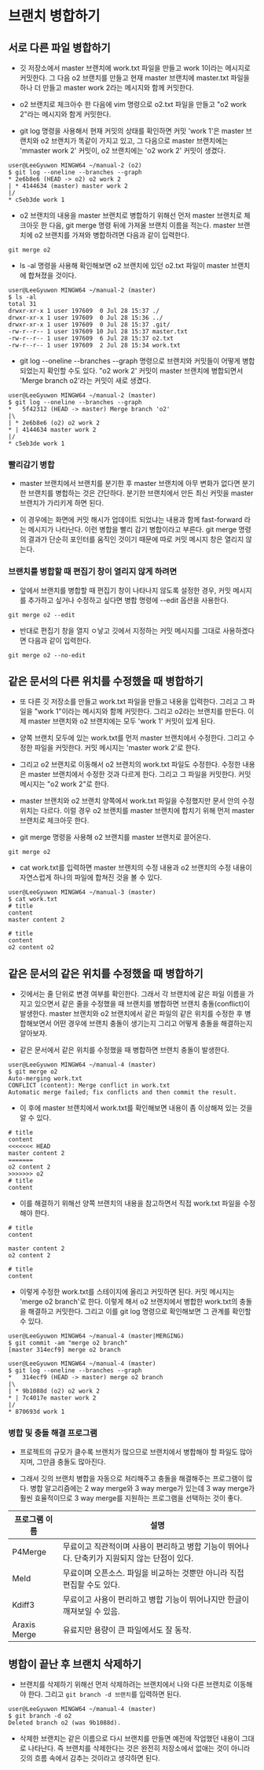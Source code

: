 # 브랜치 병합하기

## 서로 다른 파일 병합하기

* 깃 저장소에서 master 브랜치에 work.txt 파일을 만들고 work 1이라는 메시지로 커밋한다. 그 다음 o2 브랜치를 만들고 현재 master 브랜치에 master.txt 파일을 하나 더 만들고 master work 2라는 메시지와 함께 커밋한다.

* o2 브랜치로 체크아수 한 다음에 vim 명령으로 o2.txt 파일을 만들고 "o2 work 2"라는 메시지와 함게 커밋한다.

* git log 명령을 사용해서 현재 커밋의 상태를 확인하면 커밋 'work 1'은 master 브랜치와 o2 브랜치가 똑같이 가지고 있고, 그 다음으로 master 브랜치에는 'mmaster work 2' 커밋이, o2 브랜치에는 'o2 work 2' 커밋이 생겼다.

```
user@LeeGyuwon MINGW64 ~/manual-2 (o2)
$ git log --oneline --branches --graph
* 2e6b8e6 (HEAD -> o2) o2 work 2
| * 4144634 (master) master work 2
|/
* c5eb3de work 1

```

* o2 브랜치의 내용을 master 브랜치로 병합하기 위해선 먼저 master 브랜치로 체크아웃 한 다음, git merge 명령 뒤에 가져올 브랜치 이름을 적는다. master 브랜치에 o2 브랜치를 가져와 병합하려면 다음과 같이 입력한다.

```git merge o2```

* ls -al 명령을 사용해 확인해보면 o2 브랜치에 있던 o2.txt 파일이 master 브랜치에 합쳐졌을 것이다.

```
user@LeeGyuwon MINGW64 ~/manual-2 (master)
$ ls -al
total 31
drwxr-xr-x 1 user 197609  0 Jul 28 15:37 ./
drwxr-xr-x 1 user 197609  0 Jul 28 15:36 ../
drwxr-xr-x 1 user 197609  0 Jul 28 15:37 .git/
-rw-r--r-- 1 user 197609 10 Jul 28 15:37 master.txt
-rw-r--r-- 1 user 197609  6 Jul 28 15:37 o2.txt
-rw-r--r-- 1 user 197609  2 Jul 28 15:34 work.txt

```

* git log --oneline --branches --graph 명령으로 브랜치와 커밋들이 어떻게 병합되었는지 확인할 수도 있다. "o2 work 2' 커밋이 master 브랜치에 병합되면서 'Merge branch o2'라는 커밋이 새로 생겼다.

```
user@LeeGyuwon MINGW64 ~/manual-2 (master)
$ git log --oneline --branches --graph
*   5f42312 (HEAD -> master) Merge branch 'o2'
|\
| * 2e6b8e6 (o2) o2 work 2
* | 4144634 master work 2
|/
* c5eb3de work 1

```

### 빨리감기 병합

* master 브랜치에서 브랜치를 분기한 후 master 브랜치에 아무 변화가 없다면 분기한 브랜치를 병합하는 것은 간단하다. 분기한 브랜치에서 만든 최신 커밋을 master 브랜치가 가리키게 하면 된다.

* 이 경우에는 화면에 커밋 해시가 업데이트 되었냐는 내용과 함께 fast-forward 라는 메시지가 나타난다. 이런 병합을 빨리 감기 병합이라고 부른다. git merge 명령의 결과가 단순히 포인터를 움직인 것이기 때문에 따로 커밋 메시지 창은 열리지 않는다.

### 브랜치를 병합할 때 편집기 창이 열리지 않게 하려면

* 앞에서 브랜치를 병합할 때 편집기 창이 나타나지 않도록 설정한 경우, 커밋 메시지를 추가하고 싶거나 수정하고 싶다면 병합 명령에 --edit 옵션을 사용한다.

```
git merge o2 --edit
```

* 반대로 편집기 창을 열지 ㅇ낳고 깃에서 지정하는 커밋 메시지를 그대로 사용하겠다면 다음과 같이 입력한다.

```
git merge o2 --no-edit
```

## 같은 문서의 다른 위치를 수정했을 때 병합하기

* 또 다른 깃 저장소를 만들고 work.txt 파일을 만들고 내용을 입력한다. 그리고 그 파일을 "work 1"이라는 메시지와 함께 커밋한다. 그리고 o2라는 브랜치를 만든다. 이제 master 브랜치와 o2 브랜치에는 모두 'work 1' 커밋이 있게 된다.

* 양쪽 브랜치 모두에 있는 work.txt를 먼저 master 브랜치에서 수정한다. 그리고 수정한 파일을 커밋한다. 커밋 메시지는 'master work 2'로 한다.

* 그리고 o2 브랜치로 이동해서 o2 브랜치의 work.txt 파일도 수정한다. 수정한 내용은 master 브랜치에서 수정한 것과 다르게 한다. 그리고 그 파일을 커밋한다. 커밋 메시지는 "o2 work 2"로 한다.

* master 브랜치와 o2 브랜치 양쪽에서 work.txt 파일을 수정했지만 문서 안의 수정 위치는 다르다. 이럴 경우 o2 브랜치를 master 브랜치에 합치기 위해 먼저 master 브랜치로 체크아웃 한다.

* git merge 명령을 사용해 o2 브랜치를 master 브랜치로 끌어온다.

```git merge o2```

* cat work.txt를 입력하면 master 브랜치의 수정 내용과 o2 브랜치의 수정 내용이 자연스럽게 하나의 파일에 합쳐진 것을 볼 수 있다.

```
user@LeeGyuwon MINGW64 ~/manual-3 (master)
$ cat work.txt
# title
content
master content 2

# title
content
o2 content o2

```

## 같은 문서의 같은 위치를 수정했을 때 병합하기

* 깃에서는 줄 단위로 변경 여부를 확인한다. 그래서 각 브랜치에 같은 파일 이름을 가지고 있으면서 같은 줄을 수정했을 때 브랜치를 병합하면 브랜치 충돌(conflict)이 발생한다. master 브랜치와 o2 브랜치에서 같은 파일의 같은 위치를 수정한 후 병합해보면서 어떤 경우에 브랜치 충돌이 생기는지 그리고 어떻게 충돌을 해결하는지 알아보자.

* 같은 문서에서 같은 위치를 수정했을 때 병합하면 브랜치 충돌이 발생한다.

```
user@LeeGyuwon MINGW64 ~/manual-4 (master)
$ git merge o2
Auto-merging work.txt
CONFLICT (content): Merge conflict in work.txt
Automatic merge failed; fix conflicts and then commit the result.

```

* 이 후에 master 브랜치에서 work.txt를 확인해보면 내용이 좀 이상해져 있는 것을 알 수 있다.

```
# title
content
<<<<<<< HEAD
master content 2
=======
o2 content 2
>>>>>>> o2
# title
content
```

* 이를 해결하기 위해선 양쪽 브랜치의 내용을 참고하면서 직접 work.txt 파일을 수정해야 한다.

```
# title
content

master content 2
o2 content 2

# title
content
```

* 이렇게 수정한 work.txt를 스테이지에 올리고 커밋하면 된다. 커밋 메시지는 'merge o2 branch'로 한다. 이렇게 해서 o2 브랜치에서 병합한 work.txt의 충돌을 해결하고 커밋한다. 그리고 이를 git log 명령으로 확인해보면 그 관계를 확인할 수 있다.

```
user@LeeGyuwon MINGW64 ~/manual-4 (master|MERGING)
$ git commit -am "merge o2 branch"
[master 314ecf9] merge o2 branch

user@LeeGyuwon MINGW64 ~/manual-4 (master)
$ git log --oneline --branches --graph
*   314ecf9 (HEAD -> master) merge o2 branch
|\
| * 9b1088d (o2) o2 work 2
* | 7c4017e master work 2
|/
* 870693d work 1

```

### 병합 및 충돌 해결 프로그램

* 프로젝트의 규모가 클수록 브랜치가 많으므로 브랜치에서 병합해야 할 파일도 많아지며, 그만큼 충돌도 많아진다.

* 그래서 깃의 브랜치 병합을 자동으로 처리해주고 충돌을 해결해주는 프로그램이 많다. 병합 알고리즘에는 2 way merge와 3 way merge가 있는데 3 way merge가 훨씬 효율적이므로 3 way merge를 지원하는 프로그램을 선택하는 것이 좋다.

| 프로그램 이름 | 설명 |
| ---- | ---- |
| P4Merge | 무료이고 직관적이며 사용이 편리하고 병합 기능이 뛰어나다. 단축키가 지원되지 않는 단점이 있다. |
| MeId | 무료이며 오픈소스. 파일을 비교하는 것뿐만 아니라 직접 편집할 수도 있다. |
| Kdiff3 | 무료이고 사용이 편리하고 병합 기능이 뛰어나지만 한글이 깨져보일 수 있음. |
| Araxis Merge | 유료지만 용량이 큰 파일에서도 잘 동작. |

## 병합이 끝난 후 브랜치 삭제하기

* 브랜치를 삭제하기 위해선 먼저 삭제하려는 브랜치에서 나와 다른 브랜치로 이동해야 한다. 그리고 ```git branch -d 브랜치```를 입력하면 된다. 

```
user@LeeGyuwon MINGW64 ~/manual-4 (master)
$ git branch -d o2
Deleted branch o2 (was 9b1088d).

```

* 삭제한 브랜치는 같은 이름으로 다시 브랜치를 만들면 예전에 작업했던 내용이 그대로 나타난다. 즉 브랜치를 삭제한다는 것은 완전히 저장소에서 없애는 것이 아니라 깃의 흐름 속에서 감추는 것이라고 생각하면 된다.
